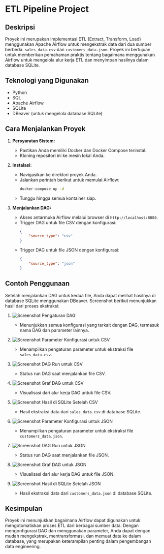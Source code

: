 # ETL Pipeline Project

## Deskripsi
Proyek ini merupakan implementasi ETL (Extract, Transform, Load) menggunakan Apache Airflow untuk mengekstrak data dari dua sumber berbeda: `sales_data.csv` dan `customers_data.json`. Proyek ini bertujuan untuk memberikan pemahaman praktis tentang bagaimana menggunakan Airflow untuk mengelola alur kerja ETL dan menyimpan hasilnya dalam database SQLite.

## Teknologi yang Digunakan
- Python
- SQL
- Apache Airflow
- SQLite
- DBeaver (untuk mengelola database SQLite)

## Cara Menjalankan Proyek
1. **Persyaratan Sistem:**
   - Pastikan Anda memiliki Docker dan Docker Compose terinstal.
   - Kloning repositori ini ke mesin lokal Anda.

2. **Instalasi:**
   - Navigasikan ke direktori proyek Anda.
   - Jalankan perintah berikut untuk memulai Airflow:
     ```bash
     docker-compose up -d
     ```
   - Tunggu hingga semua kontainer siap.

3. **Menjalankan DAG:**
   - Akses antarmuka Airflow melalui browser di `http://localhost:8080`.
   - Trigger DAG untuk file CSV dengan konfigurasi:
     ```json
     {
         "source_type": "csv"
     }
     ```
   - Trigger DAG untuk file JSON dengan konfigurasi:
     ```json
     {
         "source_type": "json"
     }
     ```

## Contoh Penggunaan
Setelah menjalankan DAG untuk kedua file, Anda dapat melihat hasilnya di database SQLite menggunakan DBeaver. Screenshot berikut menunjukkan hasil dari proses ekstraksi:

1. ![Screenshot Pengaturan DAG](1_Screenshot_Pengaturan_DAG.png)
   - Menunjukkan semua konfigurasi yang terkait dengan DAG, termasuk nama DAG dan parameter lainnya.

2. ![Screenshot Parameter Konfigurasi untuk CSV](2_Screenshot_Parameter_Konfigurasi_untuk_CSV.png)
   - Menampilkan pengaturan parameter untuk ekstraksi file `sales_data.csv`.

3. ![Screenshot DAG Run untuk CSV](3_Screenshot_DAG_Run_untuk_CSV.png)
   - Status run DAG saat menjalankan file CSV.

4. ![Screenshot Graf DAG untuk CSV](4_Screenshot_Graf_DAG_untuk_CSV.png)
   - Visualisasi dari alur kerja DAG untuk file CSV.

5. ![Screenshot Hasil di SQLite Setelah CSV](5_Screenshot_Hasil_di_SQLite_Setelah_CSV.png)
   - Hasil ekstraksi data dari `sales_data.csv` di database SQLite.

6. ![Screenshot Parameter Konfigurasi untuk JSON](6_Screenshot_Parameter_Konfigurasi_untuk_JSON.png)
   - Menampilkan pengaturan parameter untuk ekstraksi file `customers_data.json`.

7. ![Screenshot DAG Run untuk JSON](7_Screenshot_DAG_Run_untuk_JSON.png)
   - Status run DAG saat menjalankan file JSON.

8. ![Screenshot Graf DAG untuk JSON](8_Screenshot_Graf_DAG_untuk_JSON.png)
   - Visualisasi dari alur kerja DAG untuk file JSON.

9. ![Screenshot Hasil di SQLite Setelah JSON](9_Screenshot_Hasil_di_SQLite_Setelah_JSON.png)
   - Hasil ekstraksi data dari `customers_data.json` di database SQLite.

## Kesimpulan
Proyek ini menunjukkan bagaimana Airflow dapat digunakan untuk mengotomatiskan proses ETL dari berbagai sumber data. Dengan mengonfigurasi DAG dan menggunakan parameter, Anda dapat dengan mudah mengekstrak, mentransformasi, dan memuat data ke dalam database, yang merupakan keterampilan penting dalam pengembangan data engineering.